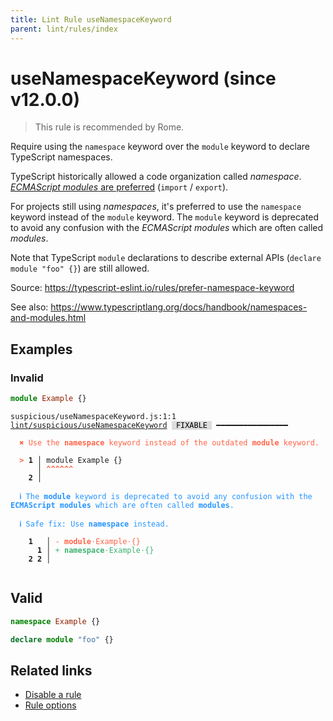 ```yaml
---
title: Lint Rule useNamespaceKeyword
parent: lint/rules/index
---
```


# useNamespaceKeyword (since v12.0.0)

> This rule is recommended by Rome.

Require using the `namespace` keyword over the `module` keyword to declare TypeScript namespaces.

TypeScript historically allowed a code organization called _namespace_.
[_ECMAScript modules_ are preferred](https://www.typescriptlang.org/docs/handbook/2/modules.html#typescript-namespaces) (`import` / `export`).

For projects still using _namespaces_, it's preferred to use the `namespace` keyword instead of the `module` keyword.
The `module` keyword is deprecated to avoid any confusion with the _ECMAScript modules_ which are often called _modules_.

Note that TypeScript `module` declarations to describe external APIs (`declare module "foo" {}`) are still allowed.

Source: https://typescript-eslint.io/rules/prefer-namespace-keyword

See also: https://www.typescriptlang.org/docs/handbook/namespaces-and-modules.html

## Examples

### Invalid

```ts
module Example {}
```

<pre class="language-text"><code class="language-text">suspicious/useNamespaceKeyword.js:1:1 <a href="https://docs.rome.tools/lint/rules/useNamespaceKeyword">lint/suspicious/useNamespaceKeyword</a> <span style="color: #000; background-color: #ddd;"> FIXABLE </span> ━━━━━━━━━━━━━━━━

<strong><span style="color: Tomato;">  </span></strong><strong><span style="color: Tomato;">✖</span></strong> <span style="color: Tomato;">Use the </span><span style="color: Tomato;"><strong>namespace</strong></span><span style="color: Tomato;"> keyword instead of the outdated </span><span style="color: Tomato;"><strong>module</strong></span><span style="color: Tomato;"> keyword.</span>
  
<strong><span style="color: Tomato;">  </span></strong><strong><span style="color: Tomato;">&gt;</span></strong> <strong>1 │ </strong>module Example {}
   <strong>   │ </strong><strong><span style="color: Tomato;">^</span></strong><strong><span style="color: Tomato;">^</span></strong><strong><span style="color: Tomato;">^</span></strong><strong><span style="color: Tomato;">^</span></strong><strong><span style="color: Tomato;">^</span></strong><strong><span style="color: Tomato;">^</span></strong>
    <strong>2 │ </strong>
  
<strong><span style="color: rgb(38, 148, 255);">  </span></strong><strong><span style="color: rgb(38, 148, 255);">ℹ</span></strong> <span style="color: rgb(38, 148, 255);">The </span><span style="color: rgb(38, 148, 255);"><strong>module</strong></span><span style="color: rgb(38, 148, 255);"> keyword is deprecated to avoid any confusion with the </span><span style="color: rgb(38, 148, 255);"><strong>ECMAScript modules</strong></span><span style="color: rgb(38, 148, 255);"> which are often called </span><span style="color: rgb(38, 148, 255);"><strong>modules</strong></span><span style="color: rgb(38, 148, 255);">.</span>
  
<strong><span style="color: rgb(38, 148, 255);">  </span></strong><strong><span style="color: rgb(38, 148, 255);">ℹ</span></strong> <span style="color: rgb(38, 148, 255);">Safe fix</span><span style="color: rgb(38, 148, 255);">: </span><span style="color: rgb(38, 148, 255);">Use </span><span style="color: rgb(38, 148, 255);"><strong>namespace</strong></span><span style="color: rgb(38, 148, 255);"> instead.</span>
  
    <strong>1</strong>  <strong> │ </strong><span style="color: Tomato;">-</span> <span style="color: Tomato;"><strong>m</strong></span><span style="color: Tomato;"><strong>o</strong></span><span style="color: Tomato;"><strong>d</strong></span><span style="color: Tomato;"><strong>u</strong></span><span style="color: Tomato;"><strong>l</strong></span><span style="color: Tomato;"><strong>e</strong></span><span style="color: Tomato;"><span style="opacity: 0.8;">·</span></span><span style="color: Tomato;">E</span><span style="color: Tomato;">x</span><span style="color: Tomato;">a</span><span style="color: Tomato;">m</span><span style="color: Tomato;">p</span><span style="color: Tomato;">l</span><span style="color: Tomato;">e</span><span style="color: Tomato;"><span style="opacity: 0.8;">·</span></span><span style="color: Tomato;">{</span><span style="color: Tomato;">}</span>
      <strong>1</strong><strong> │ </strong><span style="color: MediumSeaGreen;">+</span> <span style="color: MediumSeaGreen;"><strong>n</strong></span><span style="color: MediumSeaGreen;"><strong>a</strong></span><span style="color: MediumSeaGreen;"><strong>m</strong></span><span style="color: MediumSeaGreen;"><strong>e</strong></span><span style="color: MediumSeaGreen;"><strong>s</strong></span><span style="color: MediumSeaGreen;"><strong>p</strong></span><span style="color: MediumSeaGreen;"><strong>a</strong></span><span style="color: MediumSeaGreen;"><strong>c</strong></span><span style="color: MediumSeaGreen;"><strong>e</strong></span><span style="color: MediumSeaGreen;"><span style="opacity: 0.8;">·</span></span><span style="color: MediumSeaGreen;">E</span><span style="color: MediumSeaGreen;">x</span><span style="color: MediumSeaGreen;">a</span><span style="color: MediumSeaGreen;">m</span><span style="color: MediumSeaGreen;">p</span><span style="color: MediumSeaGreen;">l</span><span style="color: MediumSeaGreen;">e</span><span style="color: MediumSeaGreen;"><span style="opacity: 0.8;">·</span></span><span style="color: MediumSeaGreen;">{</span><span style="color: MediumSeaGreen;">}</span>
    <strong>2</strong> <strong>2</strong><strong> │ </strong>  
  
</code></pre>

## Valid

```ts
namespace Example {}
```

```ts
declare module "foo" {}
```

## Related links

- [Disable a rule](/linter/#disable-a-lint-rule)
- [Rule options](/linter/#rule-options)
